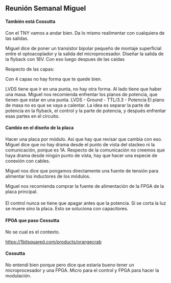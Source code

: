 ## Reunión Semanal Miguel

#### También está Cossutta

Con el TNY vamos a andar bien.
Da lo mismo realimentar con cualquiera de las salidas.

Miguel dice de poner un transistor bipolar pequeño de montaje superficial entre el optoacoplador y la salida del microprocesador.
Diseñar la salida de la flyback con 18V. Con eso luego despues de las caidas

Respecto de las capas:

Con 4 capas no hay forma que te quede bien.

LVDS tiene que ir en una punta, no hay otra forma. Al lado tiene que haber una masa.
Miguel nos recomienda enfrentar los planos de potencia, que tienen que estar en una punta.
LVDS - Ground - TTL/3.3 - Potencia
El plano de masa no es que se vaya a calentar. La idea es separar la parte de potencia en la flyback, el control y la parte de potencia, y después enfrentar esas partes en el circuito.

#### Cambio en el diseño de la placa

Hacer una placa por módulo. Asi que hay que revisar que cambia con eso. Miguel dice que no hay drama desde el punto de vista del stackeo ni la comunicación, porque es 1A. Respecto de la comunicación no creemos que haya drama desde ningún punto de vista, hay que hacer una especie de conexión con cables.

Miguel nos dice que pongamos directamente una fuente de tensión para alimentar los inductores de los módulos.

Miguel nos recomienda comprar la fuente de alimentación de la FPGA de la placa principal.

####

El control nunca se tiene que apagar antes que la potencia. Si se corta la luz se muere sino la placa. Esto se soluciona con capacitores.

#### FPGA que paso Cossutta

No se cual es el contexto.

https://1bitsquared.com/products/orangecrab

#### Cossutta

No entendí bien porque pero dice que estaría bueno tener un microprocesador y una FPGA. Micro para el control y FPGA para hacer la modulación.
